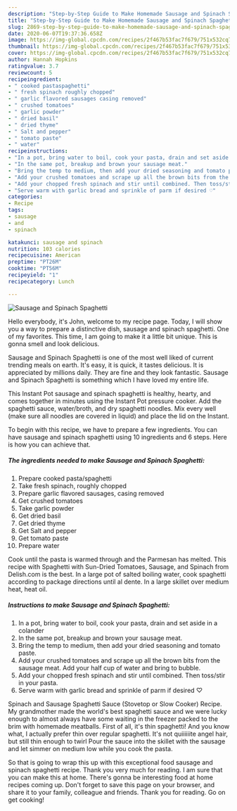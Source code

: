 ```yaml
---
description: "Step-by-Step Guide to Make Homemade Sausage and Spinach Spaghetti"
title: "Step-by-Step Guide to Make Homemade Sausage and Spinach Spaghetti"
slug: 2869-step-by-step-guide-to-make-homemade-sausage-and-spinach-spaghetti
date: 2020-06-07T19:37:36.658Z
image: https://img-global.cpcdn.com/recipes/2f467b53fac7f679/751x532cq70/sausage-and-spinach-spaghetti-recipe-main-photo.jpg
thumbnail: https://img-global.cpcdn.com/recipes/2f467b53fac7f679/751x532cq70/sausage-and-spinach-spaghetti-recipe-main-photo.jpg
cover: https://img-global.cpcdn.com/recipes/2f467b53fac7f679/751x532cq70/sausage-and-spinach-spaghetti-recipe-main-photo.jpg
author: Hannah Hopkins
ratingvalue: 3.7
reviewcount: 5
recipeingredient:
- " cooked pastaspaghetti"
- " fresh spinach roughly chopped"
- " garlic flavored sausages casing removed"
- " crushed tomatoes"
- " garlic powder"
- " dried basil"
- " dried thyme"
- " Salt and pepper"
- " tomato paste"
- " water"
recipeinstructions:
- "In a pot, bring water to boil, cook your pasta, drain and set aside in a colander"
- "In the same pot, breakup and brown your sausage meat."
- "Bring the temp to medium, then add your dried seasoning and tomato paste."
- "Add your crushed tomatoes and scrape up all the brown bits from the sausage meat. Add your half cup of water and bring to bubble."
- "Add your chopped fresh spinach and stir until combined. Then toss/stir in your pasta."
- "Serve warm with garlic bread and sprinkle of parm if desired ♡"
categories:
- Recipe
tags:
- sausage
- and
- spinach

katakunci: sausage and spinach 
nutrition: 103 calories
recipecuisine: American
preptime: "PT26M"
cooktime: "PT56M"
recipeyield: "1"
recipecategory: Lunch

---
```



![Sausage and Spinach Spaghetti](https://img-global.cpcdn.com/recipes/2f467b53fac7f679/751x532cq70/sausage-and-spinach-spaghetti-recipe-main-photo.jpg)

Hello everybody, it's John, welcome to my recipe page. Today, I will show you a way to prepare a distinctive dish, sausage and spinach spaghetti. One of my favorites. This time, I am going to make it a little bit unique. This is gonna smell and look delicious.

Sausage and Spinach Spaghetti is one of the most well liked of current trending meals on earth. It's easy, it is quick, it tastes delicious. It is appreciated by millions daily. They are fine and they look fantastic. Sausage and Spinach Spaghetti is something which I have loved my entire life.

This Instant Pot sausage and spinach spaghetti is healthy, hearty, and comes together in minutes using the Instant Pot pressure cooker. Add the spaghetti sauce, water/broth, and dry spaghetti noodles. Mix every well (make sure all noodles are covered in liquid) and place the lid on the Instant.


To begin with this recipe, we have to prepare a few ingredients. You can have sausage and spinach spaghetti using 10 ingredients and 6 steps. Here is how you can achieve that.

<!--inarticleads1-->

##### The ingredients needed to make Sausage and Spinach Spaghetti:

1. Prepare  cooked pasta/spaghetti
1. Take  fresh spinach, roughly chopped
1. Prepare  garlic flavored sausages, casing removed
1. Get  crushed tomatoes
1. Take  garlic powder
1. Get  dried basil
1. Get  dried thyme
1. Get  Salt and pepper
1. Get  tomato paste
1. Prepare  water


Cook until the pasta is warmed through and the Parmesan has melted. This recipe with Spaghetti with Sun-Dried Tomatoes, Sausage, and Spinach from Delish.com is the best. In a large pot of salted boiling water, cook spaghetti according to package directions until al dente. In a large skillet over medium heat, heat oil. 

<!--inarticleads2-->

##### Instructions to make Sausage and Spinach Spaghetti:

1. In a pot, bring water to boil, cook your pasta, drain and set aside in a colander
1. In the same pot, breakup and brown your sausage meat.
1. Bring the temp to medium, then add your dried seasoning and tomato paste.
1. Add your crushed tomatoes and scrape up all the brown bits from the sausage meat. Add your half cup of water and bring to bubble.
1. Add your chopped fresh spinach and stir until combined. Then toss/stir in your pasta.
1. Serve warm with garlic bread and sprinkle of parm if desired ♡


Spinach and Sausage Spaghetti Sauce (Stovetop or Slow Cooker) Recipe. My grandmother made the world&#39;s best spaghetti sauce and we were lucky enough to almost always have some waiting in the freezer packed to the brim with homemade meatballs. First of all, it&#39;s thin spaghetti! And you know what, I actually prefer thin over regular spaghetti. It&#39;s not quiiiiiite angel hair, but still thin enough to twirl Pour the sauce into the skillet with the sausage and let simmer on medium low while you cook the pasta. 

So that is going to wrap this up with this exceptional food sausage and spinach spaghetti recipe. Thank you very much for reading. I am sure that you can make this at home. There's gonna be interesting food at home recipes coming up. Don't forget to save this page on your browser, and share it to your family, colleague and friends. Thank you for reading. Go on get cooking!
